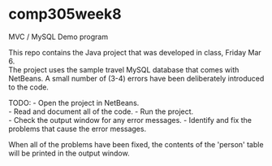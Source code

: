 # comp305week8
MVC / MySQL Demo program

This repo contains the Java project that was developed in class, Friday Mar 6.   
The project uses the sample travel MySQL database that comes with NetBeans.
A small number of (3-4) errors have been deliberately introduced to the code.

TODO:
    -   Open the project in NetBeans.    
    -   Read and document all of the code. 
    -   Run the project.    
    -   Check the output window for any error messages.
    -   Identify and fix the problems that cause the error messages.      
  
 When all of the problems have been fixed, the contents of the 'person' table will be printed in the output window.
   
